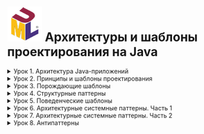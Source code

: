 # ![Patterns_UML logo](https://github.com/InsaneDan/InsaneDan/blob/main/UML_logo_80x80.png) Архитектуры и шаблоны проектирования на Java

<details>
<summary>Урок 1. Архитектура Java-приложений</summary>
  
1. Установить IBM Rational Software Architect Designer, Modelio Open Source или другую похожую систему.  
a. https://www.ibm.com/developerworks/downloads/r/architect/index.html  
b. https://www.modelio.org/downloads/download-modelio.html  
c. http://staruml.io/  
2. Выбрать архитектуру домашнего CRM или ERP приложения. Обосновать выбранное решение.
</details>

<details>
<summary>Урок 2. Принципы и шаблоны проектирования</summary>
  
  1. Для домашнего проекта составить полную диаграмму классов. Какие классы будут присутствовать в системе? Какие атрибуты и методы они должны иметь? Какие из методов и атрибутов следует сделать публичными, а какие – приватными? Где можно применить наследование классов?
  2. Выделить три основных, на ваш взгляд, процесса, происходящих в проектируемой системе. Изобразить для этих процессов диаграммы последовательностей.
  
  ***Lesson 2 homework: Visual Paradigm class and sequens diagrams (e-commerce project.vpp)***  
  – диаграмма классов: описывает отношения сущностей базы данных в проекте интернет-магазина  
  – диаграмма последовательности: описывает цепочку событий при авторизации пользователя в системе (проверка логина и пароля), при смене пароля (forget password) и при выходе из аккаунта (logout)  
</details>

<details>
<summary>Урок 3. Порождающие шаблоны</summary>
  
1. Реализовать как минимум один порождающий паттерн в своем домашнем приложении.

***Lesson 3 homework: Пример Factory Method (Virtual Constructor)***
Приложение создает и отправляет пользователю напоминания. Варианты "напоминалок" – смс, e-mail, сообщение в чат, телефонный звонок.
(создает и отправляет - условно, без реализации)
</details>

<details>
<summary>Урок 4. Структурные паттерны</summary>

-----------------------------------
1. ***Адаптер (Adapter, Wrapper)***
  
<details>
<summary>Вариант 1. Выдача кредитной карты клиенту</summary>

* Адаптер (Wrapper) предоставляет клиенту требуемый интерфейс, при этом использует функционал класса с другим (несовместимым) интерфейсом.  
* Target: CreditCard - требуемый клиентом интерфейс.  
* Adaptee: BankDetails - адаптируемый класс, функциональность которого использует адаптер, а результаты "отдает" клиенту.  
* Adapter: BankCustomer - класс-обертка, который содержит требуемый интерфейс и измененную функциональность адаптируемого класса.  
* Client: DemoAdapter - взаимодействует с классом-адаптером.
</details>
<details>
<summary>Вариант 2. Плейер, который должен воспроизводить аудио из видео-файлов </summary>

* Имеется класс AudioPlayer, реализующий интерфейс MediaPlayer, по умолчанию может воспроизводить mp3-аудио файлы.  
* Также имеется интерфейс AdvancedMediaPlayer и реализующие его классы, которые воспроизводят файлы других форматов (avi, mov, mp4, midi).  
* С помощью класса MediaAdapter (имеет интефрейс MediaPlayer и использует объекты AdvancedMediaPlayer) добавляем AudioPlayer'у возможность воспроизводить файлы других форматов, не зная конкретные классы, которые это реализуют.  
* Клиент - DemoAppAdapter - запускает различные типы файлов в AudioPlayer'е.

Идея взята на https://www.tutorialspoint.com/design_pattern/adapter_pattern.htm
</details>

-----------------------------------
2. ***Мост (Bridge)***
<details>
<summary>Процесс производства печатной продукции в типографии (упрощенно)</summary>

Имеется типография, которая выпускает различную печатную продукцию: постеры, блокноты, 
журналы, книги. Ассортимент может быть разнообразным и может меняться (например, 
блокноты разных цветов). В перспективе ассортимент может быть расширен - листовки, 
газеты, ежедневники, календари и т.д.  
Каждое изделие при изготовлении проходит ряд этапов. Для изделий не реализуются 
отдельные этапы (например, WritingBook, CopyeditingBook, DesignBook и т.д.), а создается 
"производственная цепочка" (workFlows).  
Интерфейс WorkFlow будет связующим элеметном (bridge) между выпускаемыми продуктами и 
этапами производства.  

Участники паттерна «Bridge»:
* Abstarction (PrintMatter): определяет интерфейс абстракции и хранит ссылку на объект Implementor;
* RefinedAbstraction (Book, Magazine, Notepad, Poster): расширяет интерфейс определённый Abstraction;
* Implementor (WorkFlow): определяет интерфейс реализации. Интерфейс реализации необязательно должен совпадать с интерфейсом абстрации;
* ConcreteImplementor (WritingWorkFlow, CopyeditingWorkFlow, DesignWorkFlow, PrintingWorkFlow, BindingWorkFlow, ShippingWorkFlow): содержит конкретную реализацию интерфейса класса Implementor;
* Client (DemoAppBridge): использует объекты Abstraction.
</details>

-----------------------------------
3. ***Компоновщик (Дерево, Composite)***
<details>
<summary>Иерархическая структура отделов в организации – Departments</summary>

* Component (интерфейс Department) – общий интерфейс для простых и составных компонентов дерева;
* Leafs (FinancialDepartment, SalesDepartment) – оба реализуют базовый интерфейс с методом
  printDepartmentName(), не содержат ссылок на другие объекты;
* Composite (HeadDepartment) – композит или контейнер, содержит набор дочерних компонентов (листья
  или контейнеры), реализует базовый интерфейс и определяет функционал дочерних элементов.
* Client (DemoAppComposite) – работает со структурой через общий интерфейс компонентов.
</details>

<details>
<summary>Иерархическая структура (дерево) сотрудников – Employees</summary>

Компоновщиком является класс Employee, клиентом – DemoAppCompositeEmployee.
Клиент создает элементы структуры: "контейнеры" – CEO и начальники отделов, листья – сотрудники отделов. 
</details>

-----------------------------------
4. ***Декоратор (Decorator)***
<details>
<summary>Рисуем геометрические фигуры</summary>

* Component - интерфейс Shape;
* Concrete components – Cirle, Star, Triangle – содержат базовое поведение;
* Base Decorator (ShapeDecorator) – базовый декоратор, содержит ссылку на вложенный объект-компонент.
* Concrete Decorators (ColorDecorator, BorderWidthDecorator) – варианты декораторов.
* Client (DemoAppDecorator) – рисует (условно) различные варианты фигур.

</details>


-----------------------------------
5. ***Фасад (Facade)***
<details>
<summary>Понятный, но "нерабочий" пример на https://www.baeldung.com</summary>

https://www.baeldung.com/java-facade-pattern  
</details>
<details>
<summary>Система шифрования</summary>

Фасад предоставляет единый интерфейс и упрощает работу с разными компонентами системы.
</details>


-----------------------------------
6. ***Легковес (Flyweight)***
<details>
<summary>Примеры использования Flyweight + Factory</summary>

Подсмотрено на:

https://www.learn-it-with-examples.com/development/java/java-design-patterns/java-flyweight.html
https://refactoring.guru/ru/design-patterns/flyweight/java/example
</details>


-----------------------------------
7. ***Заместитель (Прокси, Proxy)***
<details>
<summary>Пример использования Proxy + Decorator (копипаст)</summary>

Источник: https://refactoring.guru/ru/design-patterns/proxy/java/example
</details>

  
-----------------------------------

</details>

<details>
<summary>Урок 5. Поведенческие шаблоны</summary>

-----------------------------------
1. ***Цепочка обязанностей (Chain of Responsibility)***
<details>
<summary>Обработка файла в цепочке хэндлеров в зависимости от типа (расширения)</summary>

* Клиент формирует последовательность выполнения обработчиков  
* Имеется общий интерфейс (Handler) и его конкретные реализации (TextFileHandler, DocFileHandler, ExcelFileHandler, AudioFileHandler, VideoFileHandler, ImageFileHandler)    
* File – "имитация" файла, содержит поля *наименование* и *тип* файла

Воспроизведено с https://www.javacodegeeks.com/2015/09/chain-of-responsibility-design-pattern-2.html
</details>

-----------------------------------
2. ***Команда (Command)***
<details>
<summary>Выполнение очереди команд</summary>

* в пакете Actions находятся классы, выполняющие определенные действия
* Command – общий интерфейс команд с единственным методом run
* Invokers: реализуют общий интерфейс Command и инкапсулируют действия классов из пакета Actions
* Reciever: CommandQueue – создает пул рабочих потоков, которые ожидают появление команды в очереди, 
выполняют, удаляют из очереди и ожидают следующую команду. Когда очередь команд опустошается, закрывается пул потоков.
* клиент (DemoAppCommand) – создает очередь из 20 команд (в цикле из 5 итераций по 4 команды) и запускает несколько 
потоков, в каждом из которых выполняется одна команда

Воспроизведено с https://www.javacodegeeks.com/2015/09/command-design-pattern.html
</details>

-----------------------------------
3. ***Интерпретатор (Interpreter)***
<details>
<summary>Интерпретатор даты текущей даты в зависимости от заданного формата</summary>

Воспроизведено с https://examples.javacodegeeks.com/core-java/java-interpreter-design-pattern-example/
</details>

<details>
<summary>Управление данными о сотрудниках</summary>

Копипаст с https://dzone.com/articles/using-interpreter-design-pattern-in-java
</details>

-----------------------------------
4. ***Итератор (Iterator)***
<details>
<summary>Итератор ArrayList'а</summary>
самый простой вариант, проверяется только следующий элемент (hasNext)
</details>

-----------------------------------
5. ***Медиатор (Mediator)***
<details>
<summary>GUI для хранилища заметок</summary>
Посредник/Медиатор размещает элементы на форме, получает от них извещения о событиях и выполняет 
соответствующие действия.

Копипаст с https://refactoring.guru/ru/design-patterns/mediator/java/example
</details>

-----------------------------------
6. ***Мементо (Memento)***
<details>
<summary>Сохранение состояния "условного" документа</summary>

Сохранение состояния небольшого объекта (3 поля), изменение значений полей и откат в исходное состояние.

Воспроизведено с https://examples.javacodegeeks.com/core-java/java-memento-design-pattern-example/
</details>

-----------------------------------
7. ***Наблюдатель (Издатель-Подписчик, Слушатель, Observer)***
<details>
<summary>Подписка и оповещение о новых сообщениях</summary>

* Subject – содержит методы для присоединения и отключения (подписать/отписать) наблюдателей;
* Observer – абстрактный класс + конкретные наблюдатели, "слушающие" новые сообщения; 
* Client (DemoAppObserver) – подписывает конкретных наблюдателей на рассылку сообщений, 
создает сообщения для Subject.

Воспроизведено с https://www.tutorialspoint.com/design_pattern/observer_pattern.htm
</details>
  
-----------------------------------

8. ###***Состояние (State)***
<details>
<summary>Изменение поведения "робота" в зависимости от его состояния</summary>

https://www.javacodegeeks.com/2015/09/state-design-pattern.html
</details>


###***Стратегия (Strategy)***
<details>
<summary>Стратегия форматирования текста в текстовом редакторе</summary>

https://www.javacodegeeks.com/2015/09/strategy-design-pattern.html
</details>

-----------------------------------

9. ###***Шаблонный метод (Template Method)***
<details>
<summary>Использование шаблонного паттерна для подключения и взаимодействия с различными базами данных</summary>

https://www.javacodegeeks.com/2015/09/template-design-pattern.html
</details>

-----------------------------------

10. ###***Посетитель (Visitor)***
<details>
<summary>Экспорт состояний геометрических фигур в XML</summary>

https://refactoring.guru/ru/design-patterns/visitor/java/example
</details>

-----------------------------------

</details>

<details>
<summary>Урок 6. Архитектурные системные паттерны. Часть 1</summary>

</details>

<details>
<summary>Урок 7. Архитектурные системные паттерны. Часть 2</summary>

</details>

<details>
<summary>Урок 8. Антипаттерны</summary>

</details>
